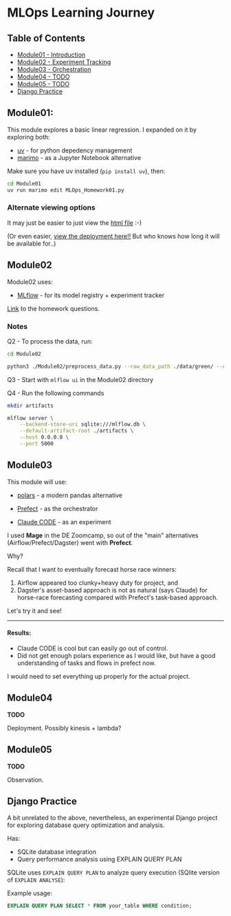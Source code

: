 # MLOps Learning Journey

## Table of Contents
- [Module01 - Introduction](##module01)
- [Module02 - Experiment Tracking](##module02)
- [Module03 - Orchestration](##module03)
- [Module04 - TODO](##module04)
- [Module05 - TODO](##module05)
- [Django Practice](##django-practice)

## Module01:

This module explores a basic linear regression. I expanded on it by exploring both:

- [uv](https://docs.astral.sh/uv/) - for python depedency management
- [marimo](https://marimo.io) - as a Jupyter Notebook alternative

Make sure you have uv installed (`pip install uv`), then:

```bash
cd Module01
uv run marimo edit MLOps_Homework01.py
```

### Alternate viewing options

It may just be easier to just view the [html file](/25-MLOps/Module01/__marimo__/MLOps_Homework01.html) :-) 

(Or even easier, [view the deployment here!!](https://static.marimo.app/static/mlops-homework01-kane-williams-cvfn) But who knows how long it will be available for..)


## Module02

Module02 uses:

- [MLflow](https://mlflow.org) - for its model registry + experiment tracker

[Link](https://github.com/DataTalksClub/mlops-zoomcamp/blob/main/cohorts/2024) to the homework questions.

### Notes

Q2 - To process the data, run:

```bash
cd Module02

python3 ./Module02/preprocess_data.py --raw_data_path ./data/green/ --dest_path ./data_preprocessed/
```

Q3 - Start with `mlflow ui` in the Module02 directory

Q4 - Run the following commands 

```bash
mkdir artifacts

mlflow server \
    --backend-store-uri sqlite:///mlflow.db \
    --default-artifact-root ./artifacts \
    --host 0.0.0.0 \
    --port 5000
```

## Module03

This module will use:

- [polars](https://pola.rs) - a modern pandas alternative

- [Prefect](https://www.prefect.io) - as the orchestrator

- [Claude CODE](https://docs.anthropic.com/en/docs/claude-code/overview) - as an experiment


I used **Mage** in the DE Zoomcamp, so out of the "main" alternatives (Airflow/Prefect/Dagster) went with **Prefect**.

Why? 

Recall that I want to eventually forecast horse race winners:

1) Airflow appeared too clunky+heavy duty for project, and
2) Dagster's asset-based approach is not as natural (says Claude) for horse-race forecasting compared with Prefect's task-based approach.

Let's try it and see!

---

#### Results:

- Claude CODE is cool but can easily go out of control.
- Did not get enough polars experience as I would like, but have a good understanding of tasks and flows in prefect now.

I would need to set everything up properly for the actual project.

## Module04

**TODO**

Deployment. Possibly kinesis + lambda?

## Module05

**TODO**

Observation.

## Django Practice

A bit unrelated to the above, nevertheless, an experimental Django project for exploring database query optimization and analysis.

Has:
- SQLite database integration
- Query performance analysis using EXPLAIN QUERY PLAN

SQLite uses `EXPLAIN QUERY PLAN` to analyze query execution (SQlite version of `EXPLAIN ANALYSE`):

Example usage:
```sql
EXPLAIN QUERY PLAN SELECT * FROM your_table WHERE condition;
```